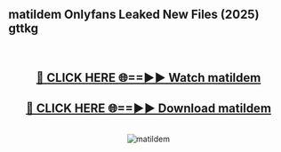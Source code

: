 <h2>matildem Onlyfans Leaked New Files (2025) gttkg</h2>
<br>
<div align="center">
<h2><a href="https://mediafiles.top/matildem&ref=git" rel="nofollow">🔴 CLICK HERE 🌐==►► Watch matildem</a></h2>
<h2><a href="https://mediafiles.top/matildem&ref=git" rel="nofollow">🔴 CLICK HERE 🌐==►► Download matildem</a></h2>
<br>
<a href="https://mediafiles.top/matildem&ref=git" rel="nofollow" data-target="animated-image.originalLink"><img src="https://i.ibb.co.com/xMMVF88/686577567.gif" alt="matildem" style="max-width: 100%; display: inline-block;" data-target="animated-image.originalImage"></a>
</div>
<br>
<br>